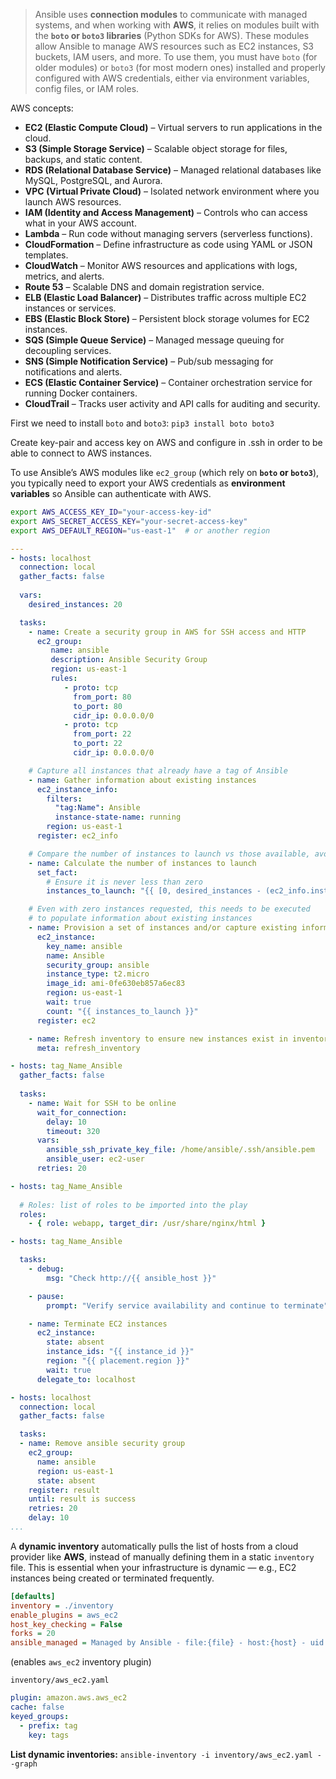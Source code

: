 >Ansible uses **connection modules** to communicate with managed systems, and when working with **AWS**, it relies on modules built with the **`boto` or `boto3` libraries** (Python SDKs for AWS). These modules allow Ansible to manage AWS resources such as EC2 instances, S3 buckets, IAM users, and more. To use them, you must have `boto` (for older modules) or `boto3` (for most modern ones) installed and properly configured with AWS credentials, either via environment variables, config files, or IAM roles.

AWS concepts:
- **EC2 (Elastic Compute Cloud)** – Virtual servers to run applications in the cloud.
- **S3 (Simple Storage Service)** – Scalable object storage for files, backups, and static content.
- **RDS (Relational Database Service)** – Managed relational databases like MySQL, PostgreSQL, and Aurora.
- **VPC (Virtual Private Cloud)** – Isolated network environment where you launch AWS resources.
- **IAM (Identity and Access Management)** – Controls who can access what in your AWS account.
- **Lambda** – Run code without managing servers (serverless functions).
- **CloudFormation** – Define infrastructure as code using YAML or JSON templates.
- **CloudWatch** – Monitor AWS resources and applications with logs, metrics, and alerts.
- **Route 53** – Scalable DNS and domain registration service.
- **ELB (Elastic Load Balancer)** – Distributes traffic across multiple EC2 instances or services.
- **EBS (Elastic Block Store)** – Persistent block storage volumes for EC2 instances.
- **SQS (Simple Queue Service)** – Managed message queuing for decoupling services.
- **SNS (Simple Notification Service)** – Pub/sub messaging for notifications and alerts.
- **ECS (Elastic Container Service)** – Container orchestration service for running Docker containers.
- **CloudTrail** – Tracks user activity and API calls for auditing and security.

First we need to install `boto` and `boto3`:
`pip3 install boto boto3` 

Create key-pair and access key on AWS and configure in .ssh in order to be able to connect to AWS instances.

To use Ansible’s AWS modules like `ec2_group` (which rely on **`boto` or `boto3`**), you typically need to export your AWS credentials as **environment variables** so Ansible can authenticate with AWS.

```bash
export AWS_ACCESS_KEY_ID="your-access-key-id"
export AWS_SECRET_ACCESS_KEY="your-secret-access-key"
export AWS_DEFAULT_REGION="us-east-1"  # or another region
```

```yaml
---
- hosts: localhost
  connection: local
  gather_facts: false
 
  vars:
    desired_instances: 20

  tasks:
    - name: Create a security group in AWS for SSH access and HTTP
      ec2_group:
         name: ansible
         description: Ansible Security Group
         region: us-east-1
         rules:
            - proto: tcp
              from_port: 80
              to_port: 80
              cidr_ip: 0.0.0.0/0
            - proto: tcp
              from_port: 22
              to_port: 22
              cidr_ip: 0.0.0.0/0

    # Capture all instances that already have a tag of Ansible
    - name: Gather information about existing instances
      ec2_instance_info:
        filters:
          "tag:Name": Ansible
          instance-state-name: running
        region: us-east-1
      register: ec2_info

    # Compare the number of instances to launch vs those available, avoid negative numbers
    - name: Calculate the number of instances to launch
      set_fact:
        # Ensure it is never less than zero
        instances_to_launch: "{{ [0, desired_instances - (ec2_info.instances | length)] | max }}"

    # Even with zero instances requested, this needs to be executed 
    # to populate information about existing instances
    - name: Provision a set of instances and/or capture existing information
      ec2_instance:
        key_name: ansible
        name: Ansible
        security_group: ansible
        instance_type: t2.micro
        image_id: ami-0fe630eb857a6ec83
        region: us-east-1
        wait: true
        count: "{{ instances_to_launch }}"
      register: ec2

    - name: Refresh inventory to ensure new instances exist in inventory
      meta: refresh_inventory

- hosts: tag_Name_Ansible
  gather_facts: false
    
  tasks:
    - name: Wait for SSH to be online
      wait_for_connection:
        delay: 10
        timeout: 320
      vars:
        ansible_ssh_private_key_file: /home/ansible/.ssh/ansible.pem
        ansible_user: ec2-user
      retries: 20

- hosts: tag_Name_Ansible
    
  # Roles: list of roles to be imported into the play
  roles:
    - { role: webapp, target_dir: /usr/share/nginx/html }

- hosts: tag_Name_Ansible

  tasks:
    - debug:
        msg: "Check http://{{ ansible_host }}"

    - pause:
        prompt: "Verify service availability and continue to terminate"

    - name: Terminate EC2 instances
      ec2_instance:
        state: absent
        instance_ids: "{{ instance_id }}"
        region: "{{ placement.region }}"
        wait: true
      delegate_to: localhost

- hosts: localhost
  connection: local
  gather_facts: false

  tasks:
  - name: Remove ansible security group
    ec2_group:
      name: ansible
      region: us-east-1
      state: absent
    register: result
    until: result is success
    retries: 20
    delay: 10
...
```

A **dynamic inventory** automatically pulls the list of hosts from a cloud provider like **AWS**, instead of manually defining them in a static `inventory` file. This is essential when your infrastructure is dynamic — e.g., EC2 instances being created or terminated frequently.

```ini
[defaults]
inventory = ./inventory
enable_plugins = aws_ec2
host_key_checking = False
forks = 20
ansible_managed = Managed by Ansible - file:{file} - host:{host} - uid:{uid}
```
(enables `aws_ec2` inventory plugin)

`inventory/aws_ec2.yaml`
```yaml
plugin: amazon.aws.aws_ec2
cache: false
keyed_groups:
  - prefix: tag
    key: tags
```

**List dynamic inventories:**
`ansible-inventory -i inventory/aws_ec2.yaml --graph`

